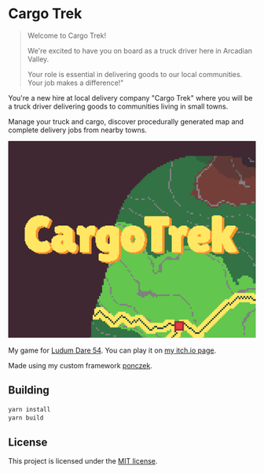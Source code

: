 # Cargo Trek

> Welcome to Cargo Trek!
>
> We're excited to have you on board as a truck driver here in Arcadian Valley.
>
> Your role is essential in delivering goods to our local communities. Your job makes a difference!"

You're a new hire at local delivery company "Cargo Trek" where you will be a truck driver delivering goods to communities living in small towns.

Manage your truck and cargo, discover procedurally generated map and complete delivery jobs from nearby towns.

![Cover image](promo_assets/itch_cover.png?raw=true "Cover image")

My game for [Ludum Dare 54](https://ldjam.com/events/ludum-dare/54/cargo-trek).
You can play it on [my itch.io page](https://deseteral.itch.io/cargo-trek).

Made using my custom framework [ponczek](https://github.com/Deseteral/ponczek).

## Building
```sh
yarn install
yarn build
```

## License
This project is licensed under the [MIT license](LICENSE).
